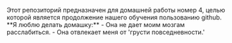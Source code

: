 Этот репозиторий предназначен для домашней работы номер 4, целью которой
является продолжение нашего обучения пользованию github. \*\*Я люблю
делать домашку:\*\* - Она не дает моим мозгам расслабиться. - Она
отвлекает меня от \'грусти повседневности.\'
